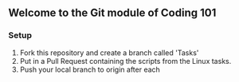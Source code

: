 ## Welcome to the Git module of Coding 101

### Setup
1. Fork this repository and create a branch called 'Tasks'
2. Put in a Pull Request containing the scripts from the Linux tasks.
3. Push your local branch to origin after each 

